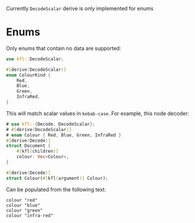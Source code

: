 Currently `DecodeScalar` derive is only implemented for enums

# Enums

Only enums that contain no data are supported:

```rust
use kfl::DecodeScalar;

#[derive(DecodeScalar)]
enum ColourKind {
    Red,
    Blue,
    Green,
    InfraRed,
}
```

This will match scalar values in `kebab-case`. For example, this node decoder:

```rust
# use kfl::{Decode, DecodeScalar};
# #[derive(DecodeScalar)]
# enum Colour { Red, Blue, Green, InfraRed }
#[derive(Decode)]
struct Document {
    #[kfl(children)]
    colour: Vec<Colour>,
}

#[derive(Decode)]
struct Colour(#[kfl(argument)] Colour);
```

Can be populated from the following text:

```kdl
colour "red"
colour "blue"
colour "green"
colour "infra-red"
```
